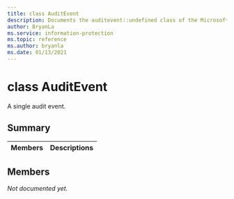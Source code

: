 ```yaml
---
title: class AuditEvent 
description: Documents the auditevent::undefined class of the Microsoft Information Protection (MIP) SDK.
author: BryanLa
ms.service: information-protection
ms.topic: reference
ms.author: bryanla
ms.date: 01/13/2021
---
```


# class AuditEvent 
A single audit event.
  
## Summary
 Members                        | Descriptions                                
--------------------------------|---------------------------------------------
  
## Members
_Not documented yet._
